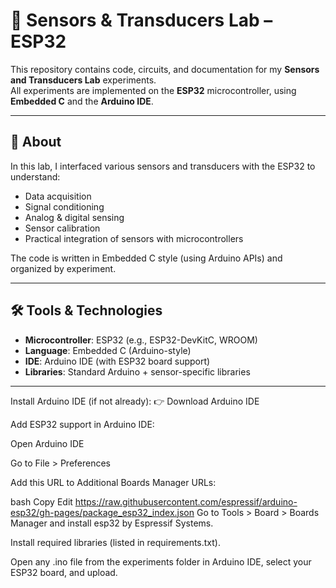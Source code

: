 # 🔧 Sensors & Transducers Lab – ESP32

This repository contains code, circuits, and documentation for my **Sensors and Transducers Lab** experiments.  
All experiments are implemented on the **ESP32** microcontroller, using **Embedded C** and the **Arduino IDE**.

---

## 📌 About

In this lab, I interfaced various sensors and transducers with the ESP32 to understand:
- Data acquisition
- Signal conditioning
- Analog & digital sensing
- Sensor calibration
- Practical integration of sensors with microcontrollers

The code is written in Embedded C style (using Arduino APIs) and organized by experiment.


---

## 🛠️ Tools & Technologies

- **Microcontroller**: ESP32 (e.g., ESP32-DevKitC, WROOM)
- **Language**: Embedded C (Arduino-style)
- **IDE**: Arduino IDE (with ESP32 board support)
- **Libraries**: Standard Arduino + sensor-specific libraries

---

Install Arduino IDE (if not already):
👉 Download Arduino IDE

Add ESP32 support in Arduino IDE:

Open Arduino IDE

Go to File > Preferences

Add this URL to Additional Boards Manager URLs:

bash
Copy
Edit
https://raw.githubusercontent.com/espressif/arduino-esp32/gh-pages/package_esp32_index.json
Go to Tools > Board > Boards Manager and install esp32 by Espressif Systems.

Install required libraries (listed in requirements.txt).

Open any .ino file from the experiments folder in Arduino IDE, select your ESP32 board, and upload.

